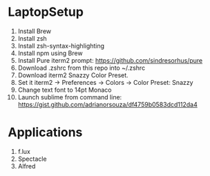 # LaptopSetup

1. Install Brew
2. Install zsh
3. Install zsh-syntax-highlighting
4. Install npm using Brew
5. Install Pure iterm2 prompt: https://github.com/sindresorhus/pure
6. Download .zshrc from this repo into ~/.zshrc
7. Download iterm2 Snazzy Color Preset. 
8. Set it iterm2 -> Preferences -> Colors -> Color Preset: Snazzy
9. Change text font to 14pt Monaco
10. Launch sublime from command line: https://gist.github.com/adrianorsouza/df4759b0583dcd112da4


# Applications
1. f.lux
2. Spectacle
3. Alfred

